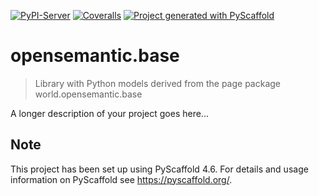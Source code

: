 <!-- These are examples of badges you might want to add to your README:
     please update the URLs accordingly

[![Built Status](https://api.cirrus-ci.com/github/<USER>/opensemantic.base.svg?branch=main)](https://cirrus-ci.com/github/<USER>/opensemantic.base)
[![ReadTheDocs](https://readthedocs.org/projects/opensemantic.base/badge/?version=latest)](https://opensemantic.base.readthedocs.io/en/stable/)
[![Coveralls](https://img.shields.io/coveralls/github/<USER>/opensemantic.base/main.svg)](https://coveralls.io/r/<USER>/opensemantic.base)
[![PyPI-Server](https://img.shields.io/pypi/v/opensemantic.base.svg)](https://pypi.org/project/opensemantic.base/)
[![Conda-Forge](https://img.shields.io/conda/vn/conda-forge/opensemantic.base.svg)](https://anaconda.org/conda-forge/opensemantic.base)
[![Monthly Downloads](https://pepy.tech/badge/opensemantic.base/month)](https://pepy.tech/project/opensemantic.base)
[![Twitter](https://img.shields.io/twitter/url/http/shields.io.svg?style=social&label=Twitter)](https://twitter.com/opensemantic.base)
-->

[![PyPI-Server](https://img.shields.io/pypi/v/opensemantic.base.svg)](https://pypi.org/project/opensemantic.base/)
[![Coveralls](https://img.shields.io/coveralls/github/OpenSemanticWorld-Packages/opensemantic.base/main.svg)](https://coveralls.io/r/OpenSemanticWorld-Packages/opensemantic.base)
[![Project generated with PyScaffold](https://img.shields.io/badge/-PyScaffold-005CA0?logo=pyscaffold)](https://pyscaffold.org/)

# opensemantic.base

> Library with Python models derived from the page package world.opensemantic.base

A longer description of your project goes here...


<!-- pyscaffold-notes -->

## Note

This project has been set up using PyScaffold 4.6. For details and usage
information on PyScaffold see https://pyscaffold.org/.

